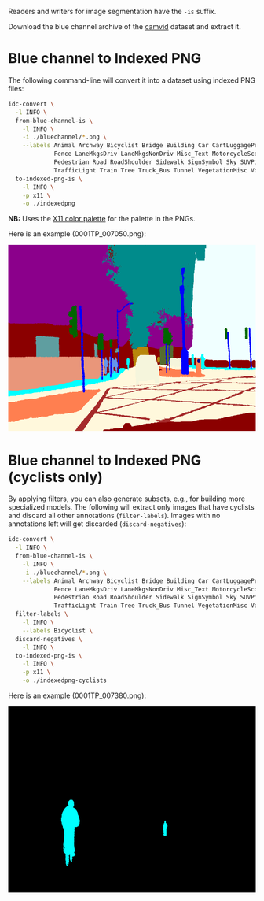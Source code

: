 Readers and writers for image segmentation have the `-is` suffix.

Download the blue channel archive of the [camvid](https://datasets.cms.waikato.ac.nz/ufdl/camvid/) dataset
and extract it.

# Blue channel to Indexed PNG

The following command-line will convert it into a dataset using indexed PNG files:

```bash
idc-convert \
  -l INFO \
  from-blue-channel-is \
    -l INFO \
    -i ./bluechannel/*.png \
    --labels Animal Archway Bicyclist Bridge Building Car CartLuggagePram Child Column_Pole \
             Fence LaneMkgsDriv LaneMkgsNonDriv Misc_Text MotorcycleScooter OtherMoving ParkingBlock \
             Pedestrian Road RoadShoulder Sidewalk SignSymbol Sky SUVPickupTruck TrafficCone \
             TrafficLight Train Tree Truck_Bus Tunnel VegetationMisc Void Wall \
  to-indexed-png-is \
    -l INFO \
    -p x11 \
    -o ./indexedpng
```

**NB:** Uses the [X11 color palette](https://en.wikipedia.org/wiki/X11_color_names) for the palette in the PNGs.

Here is an example (0001TP_007050.png):

![Example indexed PNG from the camvid dataset (0001TP_007050.png)](img/0001TP_007050.png)


# Blue channel to Indexed PNG (cyclists only)

By applying filters, you can also generate subsets, e.g., for building more specialized models.
The following will extract only images that have cyclists and discard all other annotations (`filter-labels`).
Images with no annotations left will get discarded (`discard-negatives`):

```bash
idc-convert \
  -l INFO \
  from-blue-channel-is \
    -l INFO \
    -i ./bluechannel/*.png \
    --labels Animal Archway Bicyclist Bridge Building Car CartLuggagePram Child Column_Pole \
             Fence LaneMkgsDriv LaneMkgsNonDriv Misc_Text MotorcycleScooter OtherMoving ParkingBlock \
             Pedestrian Road RoadShoulder Sidewalk SignSymbol Sky SUVPickupTruck TrafficCone \
             TrafficLight Train Tree Truck_Bus Tunnel VegetationMisc Void Wall \
  filter-labels \
    -l INFO \
    --labels Bicyclist \
  discard-negatives \
    -l INFO \
  to-indexed-png-is \
    -l INFO \
    -p x11 \
    -o ./indexedpng-cyclists
```

Here is an example (0001TP_007380.png):

![Example indexed PNG from the camvid dataset with only cyclists in it (0001TP_007380.png)](img/0001TP_007380.png)

